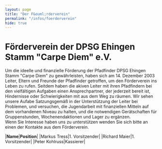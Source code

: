 ```yaml
---
layout: page
title: "Der F&ouml;rderverein"
permalink: "/infos/foerderverein"
hide: true
---
```

# F&ouml;rderverein der DPSG Ehingen Stamm "Carpe Diem" e.V. 
Um die ideelle und finanzielle Förderung der Pfadfinder DPSG Ehingen Stamm "Carpe Diem" zu gewährleisten, haben sich am 14. Dezember 2003 Leiter, Eltern und Freunde der Pfadfinder getroffen, um den Förderverein ins Leben zu rufen. Seitdem haben die akiven Leiter mit ihren Pfadfindern bei den vielfältigen Aufgaben einen Ansprechpartner, der jederzeit bereit ist, Hindernisse oder Schwierigkeiten mit aus dem Weg zu räumen. Wir sehen unsere Aufabe Satzungsgemäß in der Unterstützung der Leiter bei Problemen, und versuchen, die Jugendarbeit mit finanziellen Mitteln auf dem vorhandenen Niveau zu halten, und die notwendigen Gerätschaften für Gruppenstunden, Wochenendaktionen und Lager zu ergänzen.\
Wenn Sie Interesse haben uns zu unterstützen wenden Sie sich bitte an einen der Kontakte aus dem Förderverein.

|**Name**|**Position**|
|Markus Tress|1. Vorsitzender|
|Richard Maier|1. Vorsitzender|
|Peter Kohlruss|Kassierer|